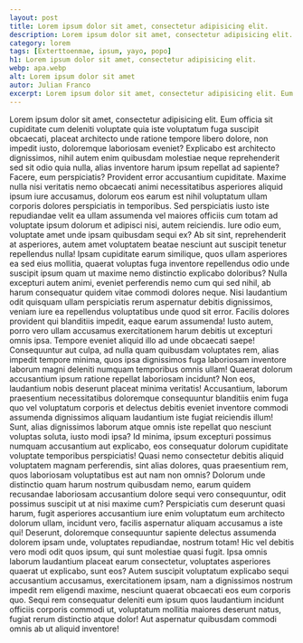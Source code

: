 ```yaml
---
layout: post
title: Lorem ipsum dolor sit amet, consectetur adipisicing elit.
description: Lorem ipsum dolor sit amet, consectetur adipisicing elit. Eum officia sit cupiditate cum deleniti voluptate quia iste voluptatum fuga suscipit obcaecati
category: lorem
tags: [Exterttoenmae, ipsum, yayo, popo]
h1: Lorem ipsum dolor sit amet, consectetur adipisicing elit.
webp: apa.webp
alt: Lorem ipsum dolor sit amet
autor: Julian Franco
excerpt: Lorem ipsum dolor sit amet, consectetur adipisicing elit. Eum officia sit cupiditate cum deleniti voluptate quia iste voluptatum fuga suscipit obcaecati
---
```

Lorem ipsum dolor sit amet, consectetur adipisicing elit. Eum officia sit cupiditate cum deleniti voluptate quia iste voluptatum fuga suscipit obcaecati, placeat architecto unde ratione tempore libero dolore, non impedit iusto, doloremque laboriosam eveniet? Explicabo est architecto dignissimos, nihil autem enim quibusdam molestiae neque reprehenderit sed sit odio quia nulla, alias inventore harum ipsum repellat ad sapiente? Facere, eum perspiciatis? Provident error accusantium cupiditate. Maxime nulla nisi veritatis nemo obcaecati animi necessitatibus asperiores aliquid ipsum iure accusamus, dolorum eos earum est nihil voluptatum ullam corporis dolores perspiciatis in temporibus. Sed perspiciatis iusto iste repudiandae velit ea ullam assumenda vel maiores officiis cum totam ad voluptate ipsum dolorum et adipisci nisi, autem reiciendis. Iure odio eum, voluptate amet unde ipsam quibusdam sequi ex? Ab sit sint, reprehenderit at asperiores, autem amet voluptatem beatae nesciunt aut suscipit tenetur repellendus nulla! Ipsam cupiditate earum similique, quos ullam asperiores ea sed eius mollitia, quaerat voluptas fuga inventore repellendus odio unde suscipit ipsum quam ut maxime nemo distinctio explicabo doloribus? Nulla excepturi autem animi, eveniet perferendis nemo cum qui sed nihil, ab harum consequatur quidem vitae commodi dolores neque. Nisi laudantium odit quisquam ullam perspiciatis rerum aspernatur debitis dignissimos, veniam iure ea repellendus voluptatibus unde quod sit error. Facilis dolores provident qui blanditiis impedit, eaque earum assumenda! Iusto autem, porro vero ullam accusamus exercitationem harum debitis ut excepturi omnis ipsa. Tempore eveniet aliquid illo ad unde obcaecati saepe! Consequuntur aut culpa, ad nulla quam quibusdam voluptates rem, alias impedit tempore minima, quos ipsa dignissimos fuga laboriosam inventore laborum magni deleniti numquam temporibus omnis ullam! Quaerat dolorum accusantium ipsum ratione repellat laboriosam incidunt? Non eos, laudantium nobis deserunt placeat minima veritatis! Accusantium, laborum praesentium necessitatibus doloremque consequuntur blanditiis enim fuga quo vel voluptatum corporis et delectus debitis eveniet inventore commodi assumenda dignissimos aliquam laudantium iste fugiat reiciendis illum! Sunt, alias dignissimos laborum atque omnis iste repellat quo nesciunt voluptas soluta, iusto modi ipsa? Id minima, ipsum excepturi possimus numquam accusantium aut explicabo, eos consequatur dolorum cupiditate voluptate temporibus perspiciatis! Quasi nemo consectetur debitis aliquid voluptatem magnam perferendis, sint alias dolores, quas praesentium rem, quos laboriosam voluptatibus est aut nam non omnis? Dolorum unde distinctio quam harum nostrum quibusdam nemo, earum quidem recusandae laboriosam accusantium dolore sequi vero consequuntur, odit possimus suscipit ut at nisi maxime cum? Perspiciatis cum deserunt quasi harum, fugit asperiores accusantium iure enim voluptatum eum architecto dolorum ullam, incidunt vero, facilis aspernatur aliquam accusamus a iste qui! Deserunt, doloremque consequuntur sapiente delectus assumenda dolorem ipsam unde, voluptates repudiandae, nostrum totam! Hic vel debitis vero modi odit quos ipsum, qui sunt molestiae quasi fugit. Ipsa omnis laborum laudantium placeat earum consectetur, voluptates asperiores quaerat ut explicabo, sunt eos? Autem suscipit voluptatum explicabo sequi accusantium accusamus, exercitationem ipsam, nam a dignissimos nostrum impedit rem eligendi maxime, nesciunt quaerat obcaecati eos eum corporis quo. Sequi rem consequatur deleniti eum ipsum quos laudantium incidunt officiis corporis commodi ut, voluptatum mollitia maiores deserunt natus, fugiat rerum distinctio atque dolor! Aut aspernatur quibusdam commodi omnis ab ut aliquid inventore!